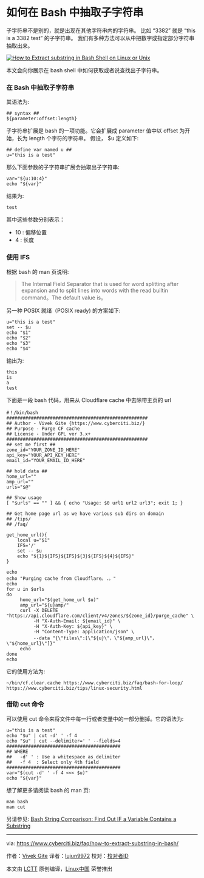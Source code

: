 如何在 Bash 中抽取子字符串
======
子字符串不是别的，就是出现在其他字符串内的字符串。 比如 “3382” 就是 “this is a 3382 test” 的子字符串。 我们有多种方法可以从中把数字或指定部分字符串抽取出来。

 [![How to Extract substring in Bash Shell on Linux or Unix](https://www.cyberciti.biz/media/new/faq/2017/12/How-to-Extract-substring-in-Bash-Shell-on-Linux-or-Unix.jpg)][2] 

本文会向你展示在 bash shell 中如何获取或者说查找出子字符串。

### 在 Bash 中抽取子字符串

其语法为:
```shell
## syntax ## 
${parameter:offset:length} 
```
子字符串扩展是 bash 的一项功能。它会扩展成 parameter 值中以 offset 为开始，长为 length 个字符的字符串。 假设， $u 定义如下:

```shell
## define var named u ##
u="this is a test"
```

那么下面参数的子字符串扩展会抽取出子字符串:

```shell
var="${u:10:4}"
echo "${var}"
```

结果为:

```
test
```

其中这些参数分别表示：
+   10 : 偏移位置
+   4 : 长度

### 使用 IFS

根据 bash 的 man 页说明:

> The Internal Field Separator that is used for word splitting after expansion and to split lines into words with the read builtin command。The default value is<space><tab><newline>。

另一种 POSIX 就绪（POSIX ready) 的方案如下:

```shell
u="this is a test"
set -- $u
echo "$1"
echo "$2"
echo "$3"
echo "$4"
```

输出为:

```shell
this
is
a
test
```

下面是一段 bash 代码，用来从 Cloudflare cache 中去除带主页的 url

```shell
#！/bin/bash
####################################################
## Author - Vivek Gite {https://www.cyberciti.biz/}
## Purpose - Purge CF cache
## License - Under GPL ver 3.x+
####################################################
## set me first ##
zone_id="YOUR_ZONE_ID_HERE"
api_key="YOUR_API_KEY_HERE"
email_id="YOUR_EMAIL_ID_HERE"

## hold data ##
home_url=""
amp_url=""
urls="$@"

## Show usage 
[ "$urls" == "" ] && { echo "Usage: $0 url1 url2 url3"; exit 1; }

## Get home page url as we have various sub dirs on domain
## /tips/
## /faq/

get_home_url(){
	local u="$1"
	IFS='/'
	set -- $u
	echo "${1}${IFS}${IFS}${3}${IFS}${4}${IFS}"
}

echo
echo "Purging cache from Cloudflare。.。"
echo
for u in $urls
do
     home_url="$(get_home_url $u)"
     amp_url="${u}amp/"
     curl -X DELETE "https://api.cloudflare.com/client/v4/zones/${zone_id}/purge_cache" \
          -H "X-Auth-Email: ${email_id}" \
          -H "X-Auth-Key: ${api_key}" \
          -H "Content-Type: application/json" \
          --data "{\"files\":[\"${u}\"，\"${amp_url}\"，\"${home_url}\"]}"
     echo
done
echo
```

它的使用方法为:
```shell
~/bin/cf.clear.cache https://www.cyberciti.biz/faq/bash-for-loop/ https://www.cyberciti.biz/tips/linux-security.html
```

### 借助 cut 命令

可以使用 cut 命令来将文件中每一行或者变量中的一部分删掉。它的语法为:

```shell
u="this is a test"
echo "$u" | cut -d' ' -f 4
echo "$u" | cut --delimiter=' ' --fields=4
##########################################
## WHERE
##   -d' ' : Use a whitespace as delimiter
##   -f 4  : Select only 4th field
##########################################
var="$(cut -d' ' -f 4 <<< $u)"
echo "${var}"
```

想了解更多请阅读 bash 的 man 页:
```shell
man bash
man cut
```

另请参见: [Bash String Comparison: Find Out IF a Variable Contains a Substring][1]

--------------------------------------------------------------------------------

via: https://www.cyberciti.biz/faq/how-to-extract-substring-in-bash/

作者：[Vivek Gite][a]
译者：[lujun9972](https://github.com/lujun9972)
校对：[校对者ID](https://github.com/校对者ID)

本文由 [LCTT](https://github.com/LCTT/TranslateProject) 原创编译，[Linux中国](https://linux.cn/) 荣誉推出

[a]:https://www.cyberciti.biz
[1]:https://www.cyberciti.biz/faq/bash-find-out-if-variable-contains-substring/
[2]:https://www.cyberciti.biz/media/new/faq/2017/12/How-to-Extract-substring-in-Bash-Shell-on-Linux-or-Unix.jpg
